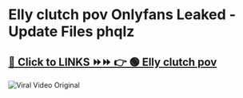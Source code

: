 
 # Elly clutch pov Onlyfans Leaked - Update Files phqlz

## <h2><a href="https://clipsfans.com/Elly_clutch_pov&ref=git">🔗 Click to LINKS ⏩⏩ 👉 🟢 Elly clutch pov </a></h2>

<a href="https://clipsfans.com/Elly_clutch_pov&ref=git" rel="nofollow" data-target="animated-image.originalLink"><img src="https://i.ibb.co.com/xMMVF88/686577567.gif" alt="Viral Video Original" style="max-width: 100%; display: inline-block;" data-target="animated-image.originalImage"></a>

